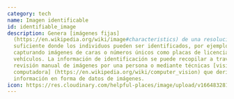 ```yaml
---
category: tech
name: Imagen identificable
id: identifiable_image
description: Genera [imágenes fijas]
  (https://en.wikipedia.org/wiki/image#characteristics) de una resolución
  suficiente donde los individuos pueden ser identificados, por ejemplo,
  capturando imágenes de caras o números únicos como placas de licencia de
  vehículos. La información de identificación se puede recopilar a través de una
  revisión manual de imágenes por una persona o mediante técnicas [visión por
  computadora] (https://en.wikipedia.org/wiki/computer_vision) que derivan
  información en forma de datos de imágenes.
icon: https://res.cloudinary.com/helpful-places/image/upload/v1664832810/dtpr-icons/tech/yellow/image_d33iap.svg
---
```

